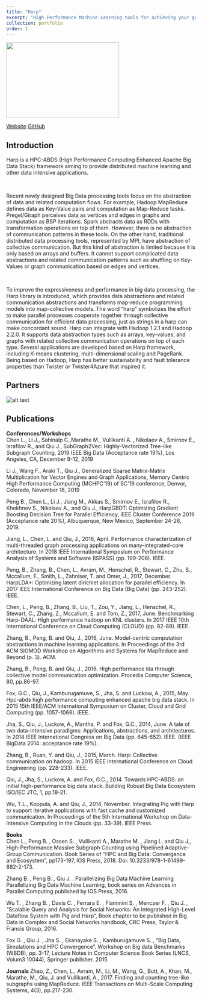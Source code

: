 ```yaml
---
title: "Harp"
excerpt: "High Performance Machine Learning tools for achieving your goals faster.<br/><img src='/JudyFox/images/Harpimage.png' width='300' height='200'>"
collection: portfolio
order: 1
---
```


<img src='/JudyFox/images/Harpimage.png' width='300' height='200'>

[Website](https://dsc-spidal.github.io/harp/) [GitHub](https://github.com/DSC-SPIDAL/harp)
## Introduction


Harp is a HPC-ABDS (High Performance Computing Enhanced Apache Big Data Stack) framework aiming to provide distributed machine learning and other data intensive applications.

​

Recent newly designed Big Data processing tools focus on the abstraction of data and related computation flows. For example, Hadoop MapReduce defines data as Key-Value pairs and computation as Map-Reduce tasks. Pregel/Giraph perceives data as vertices and edges in graphs and computation as BSP iterations. Spark abstracts data as RDDs with transformation operations on top of them. However, there is no abstraction of communication patterns in these tools. On the other hand, traditional distributed data processing tools, represented by MPI, have abstraction of collective communication. But this kind of abstraction is limited because it is only based on arrays and buffers. It cannot support complicated data abstractions and related communication patterns such as shuffling on Key-Values or graph communication based on edges and vertices.

​

To improve the expressiveness and performance in big data processing, the Harp library is introduced, which provides data abstractions and related communication abstractions and transforms map-reduce programming models into map-collective models. The word “harp” symbolizes the effort to make parallel processes cooperate together through collective communication for efficient data processing, just as strings in a harp can make concordant sound. Harp can integrate with Hadoop 1.2.1 and Hadoop 2.2.0. It supports data abstraction types such as arrays, key-values, and graphs with related collective communication operations on top of each type. Several applications are developed based on Harp framework, including K-means clustering, multi-dimensional scaling and PageRank. Being based on Hadoop, Harp has better sustainability and fault tolerance properties than Twister or Twister4Azure that inspired it.

## Partners
![alt text](/JudyFox/images/partnersHARP.png)

## Publications

**Conferences/Workshops**  
Chen L., Li J., Sahinalp C.,Marathe M.,  Vullikanti A. , Nikolaev A., Smirnov E., Israfilov R., and Qiu J., SubGraph2Vec: Highly-Vectorized Tree-like Subgraph Counting, 2019 IEEE Big Data (Acceptance rate 19%), Los Angeles, CA, December 9-12, 2019

Li J., Wang F., Araki T., Qiu J., Generalized Sparse Matrix-Matrix Multiplication for Vector Engines and Graph Applications, Memory Centric High Performance Computing (MCHPC'19) of SC'19 conference, Denvor, Colorado, November 18, 2019

Peng B., Chen L., Li J.,  Jiang M.,  Akkas S.,  Smirnov E., Israfilov R., Khekhnev S.,  Nikolaev A., and Qiu J., HarpGBDT: Optimizing Gradient Boosting Decision Tree for Parallel Efficiency, IEEE Cluster Conference 2019 (Acceptance rate 20%), Albuquerque, New Mexico, September 24-26, 2019.

Jiang, L., Chen, L. and Qiu, J., 2018, April. Performance characterization of multi-threaded graph processing applications on many-integrated-core architecture. In 2018 IEEE International Symposium on Performance Analysis of Systems and Software (ISPASS) (pp. 199-208). IEEE.

Peng, B., Zhang, B., Chen, L., Avram, M., Henschel, R., Stewart, C., Zhu, S., Mccallum, E., Smith, L., Zahniser, T. and Omer, J., 2017, December. HarpLDA+: Optimizing latent dirichlet allocation for parallel efficiency. In 2017 IEEE International Conference on Big Data (Big Data) (pp. 243-252). IEEE.

Chen, L., Peng, B., Zhang, B., Liu, T., Zou, Y., Jiang, L., Henschel, R., Stewart, C., Zhang, Z., Mccallum, E. and Tom, Z., 2017, June. Benchmarking Harp-DAAL: High performance hadoop on KNL clusters. In 2017 IEEE 10th International Conference on Cloud Computing (CLOUD) (pp. 82-89). IEEE.

Zhang, B., Peng, B. and Qiu, J., 2016, June. Model-centric computation abstractions in machine learning applications. In Proceedings of the 3rd ACM SIGMOD Workshop on Algorithms and Systems for MapReduce and Beyond (p. 3). ACM.

Zhang, B., Peng, B. and Qiu, J., 2016. High performance lda through collective model communication optimization. Procedia Computer Science, 80, pp.86-97.

Fox, G.C., Qiu, J., Kamburugamuve, S., Jha, S. and Luckow, A., 2015, May. Hpc-abds high performance computing enhanced apache big data stack. In 2015 15th IEEE/ACM International Symposium on Cluster, Cloud and Grid Computing (pp. 1057-1066). IEEE.

Jha, S., Qiu, J., Luckow, A., Mantha, P. and Fox, G.C., 2014, June. A tale of two data-intensive paradigms: Applications, abstractions, and architectures. In 2014 IEEE International Congress on Big Data (pp. 645-652). IEEE. (IEEE BigData 2014: acceptance rate 19%).

Zhang, B., Ruan, Y. and Qiu, J., 2015, March. Harp: Collective communication on hadoop. In 2015 IEEE International Conference on Cloud Engineering (pp. 228-233). IEEE.

Qiu, J., Jha, S., Luckow, A. and Fox, G.C., 2014. Towards HPC-ABDS: an initial high-performance big data stack. Building Robust Big Data Ecosystem ISO/IEC JTC, 1, pp.18-21.

Wu, T.L., Koppula, A. and Qiu, J., 2014, November. Integrating Pig with Harp to support iterative applications with fast cache and customized communication. In Proceedings of the 5th International Workshop on Data-Intensive Computing in the Clouds (pp. 33-39). IEEE Press.

**Books**  
Chen L., Peng B. , Ossen S. , Vullikanti A., Marathe M. , Jiang L.  and Qiu J., High-Performance Massive Subgraph Counting using Pipelined Adaptive-Group Communication. Book Series of “HPC and Big Data: Convergence and Ecosystem”, pp173-197, IOS Press, 2018.  Doi: 10.3233/978-1-61499-882-2-173.

Zhang B. , Peng B. , Qiu J. . Parallelizing Big Data Machine Learning Parallelizing Big Data Machine Learning, book series on Advances in Parallel Computing published by IOS Press, 2016.

Wu T. , Zhang B. , Davis C. , Ferrara E. , Flammini S. , Menczer F. , Qiu J. , “Scalable Query and Analysis for Social Networks: An Integrated High-Level Dataflow System with Pig and Harp”, Book chapter to be published in Big Data in Complex and Social Networks handbook, CRC Press, Taylor & Francis Group, 2016.

Fox G. , Qiu J. , Jha S. , Ekanayake S. , Kamburugamuve S. , “Big Data, Simulations and HPC Convergence”. Workshop on Big data Benchmarks (WBDB), pp. 3-17, Lecture Notes in Computer Science Book Series (LNCS, Volum3 10044), Springer publisher. 2015.

**Journals**
Zhao, Z., Chen, L., Avram, M., Li, M., Wang, G., Butt, A., Khan, M., Marathe, M., Qiu, J. and Vullikanti, A., 2017. Finding and counting tree-like subgraphs using MapReduce. IEEE Transactions on Multi-Scale Computing Systems, 4(3), pp.217-230. 
